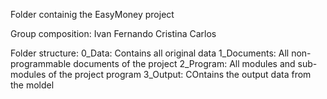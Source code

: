 ﻿Folder containig the EasyMoney project

Group composition:
Ivan
Fernando
Cristina
Carlos

Folder structure:
0_Data: Contains all original data
1_Documents: All non-programmable documents of the project
2_Program: All modules and sub-modules of the project program
3_Output: COntains the output data from the moldel
